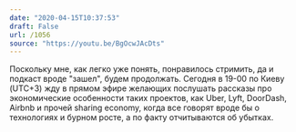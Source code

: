 ```yaml
---
date: "2020-04-15T10:37:53"
draft: False
url: /1056
source: "https://youtu.be/BgOcwJAcDts"
---
```


Поскольку мне, как легко уже понять, понравилось стримить, да и подкаст вроде "зашел", будем продолжать. Сегодня в 19-00 по Киеву (UTC+3) жду в прямом эфире желающих послушать рассказы про экономические особенности таких проектов, как Uber, Lyft, DoorDash, Airbnb и прочей sharing economy, когда все говорят вроде бы о технологиях и бурном росте, а по факту отчитываются об убытках.
